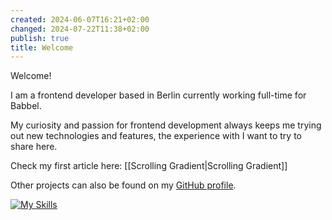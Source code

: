 ```yaml
---
created: 2024-06-07T16:21+02:00
changed: 2024-07-22T11:38+02:00
publish: true
title: Welcome
---
```


Welcome!

I am a frontend developer based in Berlin currently working full-time for Babbel.

My curiosity and passion for frontend development always keeps me trying out new technologies and features, the experience with I want to try to share here.

Check my first article here: [[Scrolling Gradient|Scrolling Gradient]]

Other projects can also be found on my [GitHub profile](https://github.com/Kageetai).

[![My Skills](https://skillicons.dev/icons?i=js,ts,html,css,react,nodejs,npm,bash,git,githubactions,idea,md,figma,obsidian,aws&perline=5)](https://skillicons.dev)
